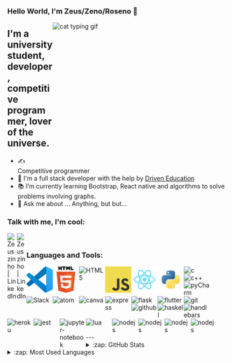 ### Hello World, I'm Zeus/Zeno/Roseno  👋
 <img align="right" alt="cat typing gif" src="https://c.tenor.com/y2JXkY1pXkwAAAAM/cat-computer.gif" width="400" height="320" />

## I'm a university student, developer, competitive programmer, lover of the universe.
- ✍ Competitive programmer
- 🦖 I'm a full stack developer with the help by [Driven Education][driven] 
- 📚 I’m currently learning Bootstrap, React native and algorithms to solve problems involving graphs.
- 💬 Ask me about ... Anything, but but...

### Talk with me, I'm cool:
[<img align="left" alt="Zeuszinho | LinkedIn" width="22px" src="https://cdn.jsdelivr.net/npm/simple-icons@v3/icons/linkedin.svg" />][linkedin]
[<img align="left" alt="Zeuszinho | LinkedIn" width="22px" src="https://cdn.jsdelivr.net/gh/devicons/devicon/icons/facebook/facebook-original.svg" />][facebook]

<br />

### Languages and Tools:

<img align="left" alt="Visual Studio Code" width="60px" src="https://raw.githubusercontent.com/github/explore/80688e429a7d4ef2fca1e82350fe8e3517d3494d/topics/visual-studio-code/visual-studio-code.png" />
<img align="left" alt="HTML5" width="60px" src="https://raw.githubusercontent.com/github/explore/80688e429a7d4ef2fca1e82350fe8e3517d3494d/topics/html/html.png" />
<img align="left" alt="HTML5" width="60px"  src="https://cdn.jsdelivr.net/gh/devicons/devicon/icons/css3/css3-original-wordmark.svg" />
<img align="left" alt="JavaScript" width="60px" src="https://raw.githubusercontent.com/github/explore/80688e429a7d4ef2fca1e82350fe8e3517d3494d/topics/javascript/javascript.png" />
<img align="left" alt="React" width="60px" src="https://raw.githubusercontent.com/github/explore/80688e429a7d4ef2fca1e82350fe8e3517d3494d/topics/react/react.png" />
<img align="left" alt="python" width="60px" src="https://raw.githubusercontent.com/github/explore/80688e429a7d4ef2fca1e82350fe8e3517d3494d/topics/python/python.png" />
<img align="left" alt="c" width="60px" src="https://cdn.jsdelivr.net/gh/devicons/devicon/icons/c/c-original.svg" />
<img align="left" alt="c++" width="60px" src="https://cdn.jsdelivr.net/gh/devicons/devicon/icons/cplusplus/cplusplus-line.svg" />
<img align="left" alt="pyCharm" width="60px" src="https://cdn.jsdelivr.net/gh/devicons/devicon/icons/pycharm/pycharm-original-wordmark.svg" />
<img align="left" alt="Slack" width="60px" src="https://cdn.jsdelivr.net/gh/devicons/devicon/icons/slack/slack-original-wordmark.svg" />
<img align="left" alt="atom" width="60px" src="https://cdn.jsdelivr.net/gh/devicons/devicon/icons/atom/atom-original-wordmark.svg" />
<img align="left" alt="canva" width="60px" src="https://cdn.jsdelivr.net/gh/devicons/devicon/icons/canva/canva-original.svg" />
<img align="left" alt="express" width="60px"  src="https://cdn.jsdelivr.net/gh/devicons/devicon/icons/express/express-original-wordmark.svg" />
<img align="left" alt="flask" width="60px" src="https://cdn.jsdelivr.net/gh/devicons/devicon/icons/flask/flask-original.svg" />
<img align="left" alt="flutter" width="60px"  src="https://cdn.jsdelivr.net/gh/devicons/devicon/icons/flutter/flutter-original.svg" />
<img align="left" alt="git" width="60px"  src="https://cdn.jsdelivr.net/gh/devicons/devicon/icons/git/git-original.svg" />
<img align="left" alt="github" width="60px" src="https://cdn.jsdelivr.net/gh/devicons/devicon/icons/github/github-original.svg" />
<img align="left" alt="haskell" width="60px" src="https://cdn.jsdelivr.net/gh/devicons/devicon/icons/haskell/haskell-original-wordmark.svg" />
<img align="left" alt="handlebars" width="60px"  src="https://cdn.jsdelivr.net/gh/devicons/devicon/icons/handlebars/handlebars-original-wordmark.svg" />
<img align="left" alt="heroku" width="60px"  src="https://cdn.jsdelivr.net/gh/devicons/devicon/icons/heroku/heroku-plain-wordmark.svg" />
<img align="left" alt="jest" width="60px" src="https://cdn.jsdelivr.net/gh/devicons/devicon/icons/jest/jest-plain.svg" />
<img align="left" alt="jupyter-notebook" width="60px" src="https://cdn.jsdelivr.net/gh/devicons/devicon/icons/jupyter/jupyter-original-wordmark.svg" />
<img align="left" alt="lua" width="60px" src="https://cdn.jsdelivr.net/gh/devicons/devicon/icons/lua/lua-original-wordmark.svg" />
<img align="left" alt="nodejs" width="60px" src="https://cdn.jsdelivr.net/gh/devicons/devicon/icons/nodejs/nodejs-plain-wordmark.svg" />
<img align="left" alt="nodejs" width="60px"  src="https://cdn.jsdelivr.net/gh/devicons/devicon/icons/numpy/numpy-original-wordmark.svg" />
<img align="left" alt="nodejs" width="60px" src="https://cdn.jsdelivr.net/gh/devicons/devicon/icons/pandas/pandas-original-wordmark.svg" />
<img align="left" alt="nodejs" width="60px" src="https://cdn.jsdelivr.net/gh/devicons/devicon/icons/sass/sass-original.svg" />

<br />
<br />
<br />
<br />
<br />
<br />
<br />
<br />
<br />
---
<details>
  <summary>:zap: GitHub Stats</summary>
  <img align="bottom" alt="Roseno's GitHub Stats" src="https://github-readme-stats.vercel.app/api?username=sZeuSz&show_icons=true&hide_border=true&layout=compact&langs_count=11&bg_color=000000" />
</details>

<details>
  <summary>:zap: Most Used Languages</summary>
<img align="bottom" alt="Roseno's GitHub Top Languages" src="https://github-readme-stats.vercel.app/api/top-langs/?username=sZeuSz&show_icons=true&hide_border=true&layout=compact&langs_count=11&bg_color=000000" />
</details>

[facebook]: https://www.facebook.com/zeus.silva.501/
[instagram]: https://www.instagram.com/zeno_exmpbjj/
[linkedin]: www.linkedin.com/in/roseno-silva
[driven]: https://www.driven.com.br/
